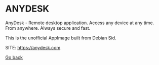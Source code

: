 # ANYDESK
 
 AnyDesk - Remote desktop application.
 Access any device at any time. From anywhere. Always secure and fast.
 
 This is the unofficial AppImage built from Debian Sid.
 
 SITE: https://anydesk.com

 [Go back](https://portable-linux-apps.github.io/apps.html)
